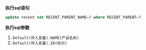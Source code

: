<p class="panel-title"><b>执行sql语句</b></p>

```sql
update recent set RECENT_PARENT_NAME=? where RECENT_PARENT=?
```

<p class="panel-title"><b>执行sql参数</b></p>

1. `Default(传入变量).NAME(产品名称)`
2. `Default(传入变量).ID(标识)`


